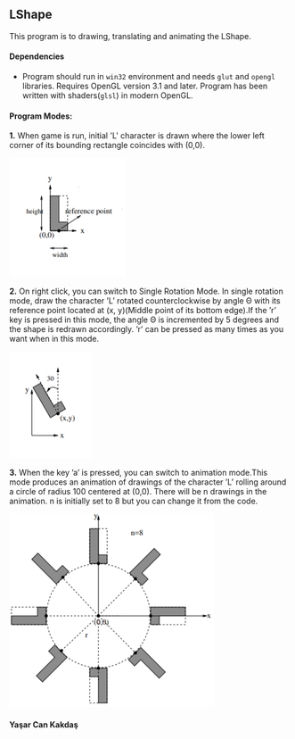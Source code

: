 ## LShape

This program is to drawing, translating and animating the LShape.


#### Dependencies
- Program should run in `win32` environment and needs `glut` and `opengl` libraries. Requires OpenGL version 3.1 and later. Program has been written with shaders(`glsl`) in modern OpenGL.

#### Program Modes:

**1.** When game is run, initial 'L' character is drawn where the lower left corner of its bounding rectangle
coincides with (0,0).

![LShape Initial Position](/Screenshots/LShapeInit.png)

**2.** On right click, you can switch to Single Rotation Mode. In single rotation mode, draw the character ’L’ rotated counterclockwise by angle Θ with its reference point located at (x, y)(Middle point of its bottom edge).If
the ’r’ key is pressed in this mode, the angle Θ is incremented by 5 degrees and the shape is redrawn accordingly. ’r’ can be pressed as many times as you want
when in this mode.

![LShape Single Rotation Mode](/Screenshots/LShapeSingleRotation.png)

**3.** When the key ’a’ is pressed, you can switch to animation mode.This mode produces an animation of drawings of the character ’L’ rolling around a circle of
radius 100 centered at (0,0). There will be n drawings in the animation. n is initially set to 8 but you can change it from the code.


![LShape Single Rotation Mode](/Screenshots/LShapeAnimation.png)

#### Yaşar Can Kakdaş
